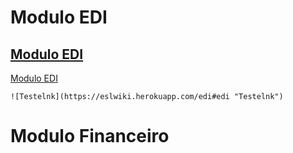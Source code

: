 <!-- TITLE: Home -->
<!-- SUBTITLE: Documentação referente a o sistema ESL e seus processos. -->

# Modulo EDI
## <a href="https://eslwiki.herokuapp.com/edi#edi">Modulo EDI</a>
<a href="https://eslwiki.herokuapp.com/edi#edi">Modulo EDI</a>

`![Testelnk](https://eslwiki.herokuapp.com/edi#edi "Testelnk")`

# Modulo Financeiro